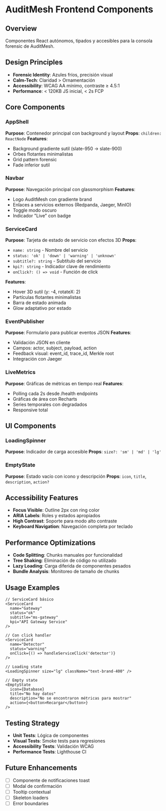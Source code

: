 # AuditMesh Frontend Components

## Overview
Componentes React autónomos, tipados y accesibles para la consola forensic de AuditMesh.

## Design Principles
- **Forensic Identity**: Azules fríos, precisión visual
- **Calm-Tech**: Claridad > Ornamentación
- **Accessibility**: WCAG AA mínimo, contraste ≥ 4.5:1
- **Performance**: < 120KB JS inicial, < 2s FCP

## Core Components

### AppShell
**Purpose**: Contenedor principal con background y layout
**Props**: `children: ReactNode`
**Features**:
- Background gradiente sutil (slate-950 → slate-900)
- Orbes flotantes minimalistas
- Grid pattern forensic
- Fade inferior sutil

### Navbar
**Purpose**: Navegación principal con glassmorphism
**Features**:
- Logo AuditMesh con gradiente brand
- Enlaces a servicios externos (Redpanda, Jaeger, MinIO)
- Toggle modo oscuro
- Indicador "Live" con badge

### ServiceCard
**Purpose**: Tarjeta de estado de servicio con efectos 3D
**Props**:
- `name: string` - Nombre del servicio
- `status: 'ok' | 'down' | 'warning' | 'unknown'`
- `subtitle?: string` - Subtítulo del servicio
- `kpi?: string` - Indicador clave de rendimiento
- `onClick?: () => void` - Función de click

**Features**:
- Hover 3D sutil (y: -4, rotateX: 2)
- Partículas flotantes minimalistas
- Barra de estado animada
- Glow adaptativo por estado

### EventPublisher
**Purpose**: Formulario para publicar eventos JSON
**Features**:
- Validación JSON en cliente
- Campos: actor, subject, payload, action
- Feedback visual: event_id, trace_id, Merkle root
- Integración con Jaeger

### LiveMetrics
**Purpose**: Gráficas de métricas en tiempo real
**Features**:
- Polling cada 2s desde /health endpoints
- Gráficas de área con Recharts
- Series temporales con degradados
- Responsive total

## UI Components

### LoadingSpinner
**Purpose**: Indicador de carga accesible
**Props**: `size?: 'sm' | 'md' | 'lg'`

### EmptyState
**Purpose**: Estado vacío con icono y descripción
**Props**: `icon`, `title`, `description`, `action?`

## Accessibility Features
- **Focus Visible**: Outline 2px con ring color
- **ARIA Labels**: Roles y estados apropiados
- **High Contrast**: Soporte para modo alto contraste
- **Keyboard Navigation**: Navegación completa por teclado

## Performance Optimizations
- **Code Splitting**: Chunks manuales por funcionalidad
- **Tree Shaking**: Eliminación de código no utilizado
- **Lazy Loading**: Carga diferida de componentes pesados
- **Bundle Analysis**: Monitoreo de tamaño de chunks

## Usage Examples

```tsx
// ServiceCard básico
<ServiceCard 
  name="Gateway" 
  status="ok" 
  subtitle="ms-gateway"
  kpi="API Gateway Service"
/>

// Con click handler
<ServiceCard 
  name="Detector" 
  status="warning" 
  onClick={() => handleServiceClick('detector')}
/>

// Loading state
<LoadingSpinner size="lg" className="text-brand-400" />

// Empty state
<EmptyState 
  icon={Database}
  title="No hay datos"
  description="No se encontraron métricas para mostrar"
  action={<button>Recargar</button>}
/>
```

## Testing Strategy
- **Unit Tests**: Lógica de componentes
- **Visual Tests**: Smoke tests para regresiones
- **Accessibility Tests**: Validación WCAG
- **Performance Tests**: Lighthouse CI

## Future Enhancements
- [ ] Componente de notificaciones toast
- [ ] Modal de confirmación
- [ ] Tooltip contextual
- [ ] Skeleton loaders
- [ ] Error boundaries
